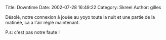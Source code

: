Title: Downtime
Date: 2002-07-28 16:49:22
Category: Skreel
Author: gilles

Désolé, notre connexion à jouée au yoyo toute la nuit et une partie de la matinée, ca a l'air réglé maintenant.

P.s: c'est pas notre faute !